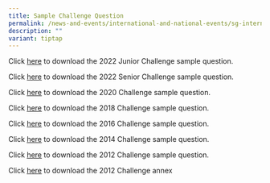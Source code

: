 ```yaml
---
title: Sample Challenge Question
permalink: /news-and-events/international-and-national-events/sg-international-math-challenge/2022-sample-qn/
description: ""
variant: tiptap
---
```

<p>Click&nbsp;<a href="/files/junior.pdf" rel="noopener noreferrer nofollow" target="_blank">here</a>&nbsp;to
download the 2022 Junior Challenge sample question.</p>
<p>Click&nbsp;<a href="/files/senior.pdf" rel="noopener noreferrer nofollow" target="_blank">here</a>&nbsp;to
download the 2022 Senior Challenge sample question.</p>
<p>Click&nbsp;<a href="/files/SIMC/SIMC2020ChallengeQuestion.pdf" rel="noopener noreferrer nofollow" target="_blank"><u>here</u></a>&nbsp;to
download the 2020 Challenge sample question.</p>
<p>Click&nbsp;<a href="/files/SIMC/SIMC2018ChallengeQuestion.pdf" rel="noopener noreferrer nofollow" target="_blank"><u>here</u></a>&nbsp;to
download the 2018 Challenge sample question.</p>
<p>Click&nbsp;<a href="/files/SIMC/SIMC2016ChallengeQuestion.pdf" rel="noopener noreferrer nofollow" target="_blank"><u>here</u></a>&nbsp;to
download the 2016 Challenge sample question.</p>
<p>Click&nbsp;<a href="/files/SIMC/SIMC2014ChallengeQuestion.pdf" rel="noopener noreferrer nofollow" target="_blank"><u>here</u></a>&nbsp;to
download the 2014 Challenge sample question.</p>
<p>Click&nbsp;<a href="/files/SIMC/SIMC2012ChallengeQuestion.pdf" rel="noopener noreferrer nofollow" target="_blank"><u>here</u></a>&nbsp;to
download the 2012 Challenge sample question.</p>
<p>Click&nbsp;<a href="/files/SIMC/SIMC2012AnnexA.pdf" rel="noopener noreferrer nofollow" target="_blank"><u>here</u></a>&nbsp;to
download the 2012 Challenge annex</p>